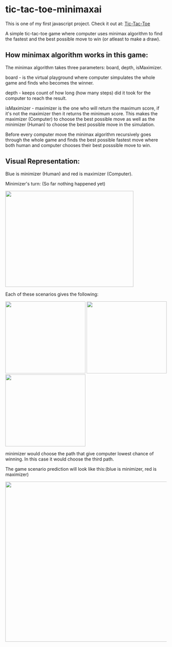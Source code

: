 # tic-tac-toe-minimaxai
This is one of my first javascript project. Check it out at: [Tic-Tac-Toe](https://shr0mi.github.io/tic-tac-toe-minimaxai/)

A simple tic-tac-toe game where computer uses minimax algorithm to find the fastest and the best possible move to win (or atleast to make a draw).

## How minimax algorithm works in this game:
The minimax algorithm takes three parameters: board, depth, isMaximizer.

board - is the virtual playground where computer simpulates the whole game and finds who becomes the winner.

depth - keeps count of how long (how many steps) did it took for the computer to reach the result.

isMaximizer - maximizer is the one who will return the maximum score, if it's not the maximizer then it returns the minimum score. This makes the maximizer (Computer) to choose the best possible move as well as the minimizer (Human) to choose the best possible move in the simulation.

Before every computer move the minimax algorithm recursively goes through the whole game and finds the best possible fastest move where both human and computer chooses their best posssible move to win.

## Visual Representation:
Blue is minimizer (Human) and red is maximizer (Computer).

Minimizer's turn: (So far nothing happened yet)

<img src="https://github.com/shr0mi/tic-tac-toe-minimaxai/blob/main/Images/image844-83.png" width="400" height="300" />

Each of these scenarios gives the following:

<p float="left">
  <img src="https://github.com/shr0mi/tic-tac-toe-minimaxai/blob/main/Images/image2.png" width="250" height="225" />
  <img src="https://github.com/shr0mi/tic-tac-toe-minimaxai/blob/main/Images/image3.png" width="250" height="225" />
  <img src="https://github.com/shr0mi/tic-tac-toe-minimaxai/blob/main/Images/image4.png" width="250" height="225" />
</p>

minimizer would choose the path that give computer lowest chance of winning. In this case it would choose the third path. 

The game scenario prediction will look like this:(blue is minimizer, red is maximizer)

<img src="https://github.com/shr0mi/tic-tac-toe-minimaxai/blob/main/Images/image5.png" width="600" height="500" />
 
